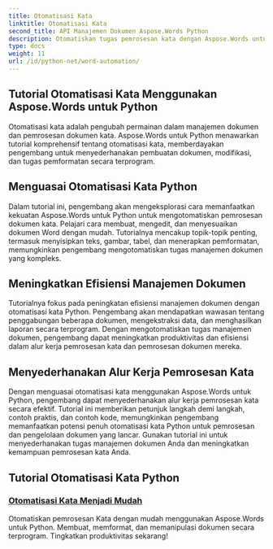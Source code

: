 ```yaml
---
title: Otomatisasi Kata
linktitle: Otomatisasi Kata
second_title: API Manajemen Dokumen Aspose.Words Python
description: Otomatiskan tugas pemrosesan kata dengan Aspose.Words untuk Python. Sederhanakan manajemen dokumen dan tingkatkan efisiensi dalam otomatisasi kata.
type: docs
weight: 11
url: /id/python-net/word-automation/
---
```

## Tutorial Otomatisasi Kata Menggunakan Aspose.Words untuk Python

Otomatisasi kata adalah pengubah permainan dalam manajemen dokumen dan pemrosesan dokumen kata. Aspose.Words untuk Python menawarkan tutorial komprehensif tentang otomatisasi kata, memberdayakan pengembang untuk menyederhanakan pembuatan dokumen, modifikasi, dan tugas pemformatan secara terprogram.

## Menguasai Otomatisasi Kata Python

Dalam tutorial ini, pengembang akan mengeksplorasi cara memanfaatkan kekuatan Aspose.Words untuk Python untuk mengotomatiskan pemrosesan dokumen kata. Pelajari cara membuat, mengedit, dan menyesuaikan dokumen Word dengan mudah. Tutorialnya mencakup topik-topik penting, termasuk menyisipkan teks, gambar, tabel, dan menerapkan pemformatan, memungkinkan pengembang mengotomatiskan tugas manajemen dokumen yang kompleks.

## Meningkatkan Efisiensi Manajemen Dokumen

Tutorialnya fokus pada peningkatan efisiensi manajemen dokumen dengan otomatisasi kata Python. Pengembang akan mendapatkan wawasan tentang penggabungan beberapa dokumen, mengekstraksi data, dan menghasilkan laporan secara terprogram. Dengan mengotomatiskan tugas manajemen dokumen, pengembang dapat meningkatkan produktivitas dan efisiensi dalam alur kerja pemrosesan kata dan pemrosesan dokumen mereka.

## Menyederhanakan Alur Kerja Pemrosesan Kata

Dengan menguasai otomatisasi kata menggunakan Aspose.Words untuk Python, pengembang dapat menyederhanakan alur kerja pemrosesan kata secara efektif. Tutorial ini memberikan petunjuk langkah demi langkah, contoh praktis, dan contoh kode, memungkinkan pengembang memanfaatkan potensi penuh otomatisasi kata Python untuk pemrosesan dan pengelolaan dokumen yang lancar. Gunakan tutorial ini untuk menyederhanakan tugas manajemen dokumen Anda dan meningkatkan kemampuan pemrosesan kata Anda.

## Tutorial Otomatisasi Kata Python
### [Otomatisasi Kata Menjadi Mudah](./word-automation-made-easy/)
Otomatiskan pemrosesan Kata dengan mudah menggunakan Aspose.Words untuk Python. Membuat, memformat, dan memanipulasi dokumen secara terprogram. Tingkatkan produktivitas sekarang!